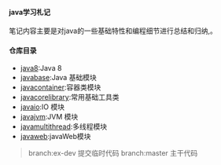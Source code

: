 #### java学习札记
笔记内容主要是对java的一些基础特性和编程细节进行总结和归纳,。
  
#### 仓库目录   
- [java8](/java8/README.md):Java 8
- [javabase](/java-base/README.md):Java 基础模块  
- [javacontainer](/java-component/README.md):容器类模块  
- [javacorelibrary](/java-corelibrary/README.md):常用基础工具类  
- [javaio](/java-io/README.md):IO 模块  
- [javajvm](/java-jvm/README.md):JVM 模块  
- [javamultithread](/java-multithread/README.md):多线程模块   
- [javaweb](/java-web/README.md):javaWeb模块   

> branch:ex-dev  提交临时代码
> branch:master 主干代码